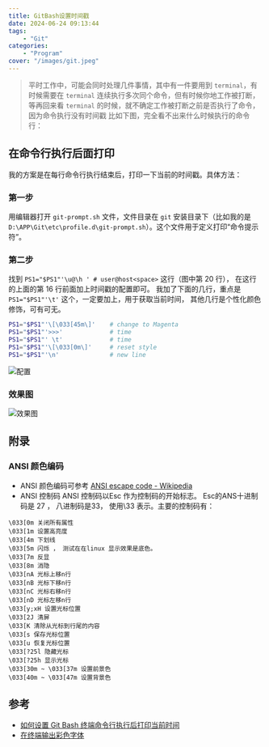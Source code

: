 ```yaml
---
title: GitBash设置时间戳
date: 2024-06-24 09:13:44
tags: 
    - "Git"
categories:
    - "Program"
cover: "/images/git.jpeg"
---
```


> 平时工作中，可能会同时处理几件事情，其中有一件要用到 `terminal`，有时候需要在 `terminal` 连续执行多次同个命令，但有时候你地工作被打断，等再回来看 `terminal` 的时候，就不确定工作被打断之前是否执行了命令，因为命令执行没有时间戳
比如下图，完全看不出来什么时候执行的命令行：

## 在命令行执行后面打印

我的方案是在每行命令行执行结束后，打印一下当前的时间戳。具体方法：

### 第一步

用编辑器打开 `git-prompt.sh` 文件，文件目录在 `git` 安装目录下（比如我的是 `D:\APP\Git\etc\profile.d\git-prompt.sh`）。这个文件用于定义打印“命令提示符”。

### 第二步
找到 `PS1="$PS1"'\u@\h ' # user@host<space>` 这行（图中第 20 行），
在这行的上面的第 16 行前面加上时间戳的配置即可。
我加了下面的几行，重点是 `PS1="$PS1"'\t'` 这个，一定要加上，用于获取当前时间，
其他几行是个性化颜色修饰，可有可无。

```sh
PS1="$PS1"'\[\033[45m\]'	# change to Magenta
PS1="$PS1"'>>>'			    # time
PS1="$PS1"' \t'			    # time
PS1="$PS1"'\[\033[0m\]'		# reset style
PS1="$PS1"'\n'			    # new line
```

![配置](/images/git/git1.png)
### 效果图

![效果图](/images/git/git2.png)

## 附录

### ANSI 颜色编码

* ANSI 颜色编码可参考 [ANSI escape code - Wikipedia](https://en.wikipedia.org/wiki/ANSI_escape_code)
* ANSI 控制码
    ANSI 控制码以Esc 作为控制码的开始标志。 Esc的ANS十进制码是 27 ， 八进制码是33， 使用\33 表示。主要的控制码有：

```
\033[0m 关闭所有属性
\033[1m 设置高亮度
\033[4m 下划线
\033[5m 闪烁 ， 测试在在linux 显示效果是底色。
\033[7m 反显
\033[8m 消隐
\033[nA 光标上移n行
\033[nB 光标下移n行
\033[nC 光标右移n行
\033[nD 光标左移n行
\033[y;xH 设置光标位置
\033[2J 清屏
\033[K 清除从光标到行尾的内容
\033[s 保存光标位置
\033[u 恢复光标位置
\033[?25l 隐藏光标
\033[?25h 显示光标
\033[30m ~ \033[37m 设置前景色
\033[40m ~ \033[47m 设置背景色
```
## 参考

* [如何设置 Git Bash 终端命令行执行后打印当前时间](https://zhuanlan.zhihu.com/p/536955408)
* [在终端输出彩色字体](https://blog.csdn.net/weixin_69553582/article/details/125700943)

